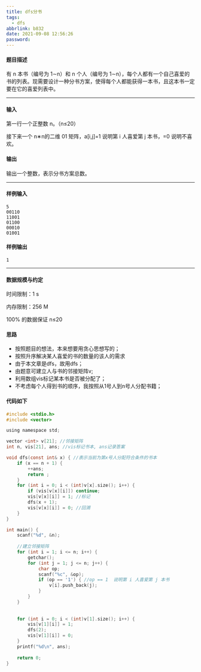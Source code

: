 ```yaml
---
title: dfs分书
tags:
  - dfs
abbrlink: b832
date: 2021-09-08 12:56:26
password:
---
```






#### 题目描述

 有 n 本书（编号为 1∼n）和 n 个人（编号为 1∼n），每个人都有一个自己喜爱的书的列表。现需要设计一种分书方案，使得每个人都能获得一本书，且这本书一定要在它的喜爱列表中。

------

#### 输入

 第一行一个正整数 n。（n≤20）

 接下来一个 n∗n的二维 01 矩阵，a[i,j]=1 说明第 i 人喜爱第 j 本书，=0 说明不喜欢。

#### 输出

 输出一个整数，表示分书方案总数。

------

#### 样例输入

```
5
00110
11001
01100
00010
01001
```

#### 样例输出

```
1
```

------

#### 数据规模与约定

 时间限制：1 s

 内存限制：256 M

 100% 的数据保证 n≤20





















#### 思路

* 按照题目的想法，本来想要用贪心思想写的；
* 按照升序解决某人喜爱的书的数量的该人的需求
* 由于本文章是dfs，故用dfs；
* 由题意可建立人与书的邻接矩阵v;
* 利用数组vis标记某本书是否被分配了；
* 不考虑每个人得到书的顺序，我按照从1号人到n号人分配书籍；





#### 代码如下





~~~c
#include <stdio.h>
#include <vector>

using namespace std;

vector <int> v[21]; //邻接矩阵 
int n, vis[21], ans; //vis标记书本, ans记录答案 

void dfs(const int& x) { //表示当前为第x号人分配符合条件的书本 
	if (x == n + 1) {
		++ans;
		return ;
	}
	for (int i = 0; i < (int)v[x].size(); i++) {
		if (vis[v[x][i]]) continue;
		vis[v[x][i]] = 1; //标记 
		dfs(x + 1);
		vis[v[x][i]] = 0; //回溯 
	}
}

int main() {
	scanf("%d", &n);
	
	//建立邻接矩阵 
	for (int i = 1; i <= n; i++) {
		getchar();
		for (int j = 1; j <= n; j++) {
			char op;
			scanf("%c", &op);
			if (op == '1') { //op == 1  说明第 i 人喜爱第 j 本书 
				v[i].push_back(j);
			} 
		}
	}
	
	
	for (int i = 0; i < (int)v[1].size(); i++) {
		vis[v[1][i]] = 1;
		dfs(2);
		vis[v[1][i]] = 0;
	} 
	printf("%d\n", ans);
	
	return 0;
}
~~~

